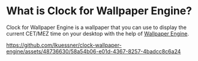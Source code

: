 # What is Clock for Wallpaper Engine?

Clock for Wallpaper Engine is a wallpaper that you can use to display the current CET/MEZ time on your desktop with the help of [Wallpaper Engine](https://www.wallpaperengine.io/en).

https://github.com/lkuessner/clock-wallpaper-engine/assets/48736630/58a54b06-e01d-4367-8257-4badcc8c6a24
